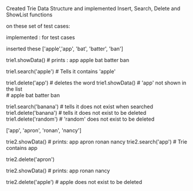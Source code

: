 Created Trie Data Structure and implemented Insert, Search, Delete and ShowList functions 

on these set of test cases: 


implemented : for test cases 

inserted these 
['apple','app', 'bat', 'batter', 'ban']


trie1.showData() # prints : app  apple  bat  batter  ban 

trie1.search('apple') # Tells it contains 'apple' 

trie1.delete('app') # deletes the word
trie1.showData()    # 'app' not shown in the list  
                    # apple  bat  batter  ban

trie1.search('banana')  # tells it does not exist when searched
trie1.delete('banana')  # tells it does not exist to be deleted 
trie1.delete('random')  # 'random' does not exist to be deleted 

['app', 'apron', 'ronan', 'nancy']

trie2.showData()       # prints:  app  apron  ronan  nancy
trie2.search('app')    # Trie contains  app

trie2.delete('apron') 

trie2.showData()  # prints: app  ronan  nancy

trie2.delete('apple') #  apple  does not exist to be deleted
